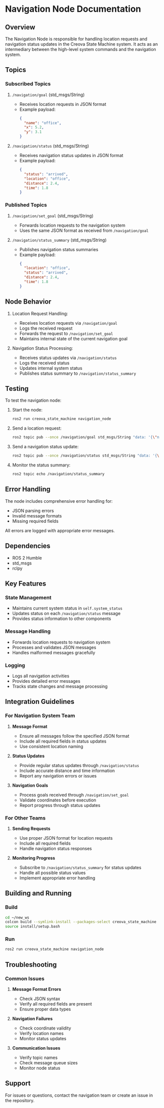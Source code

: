 # Navigation Node Documentation

## Overview
The Navigation Node is responsible for handling location requests and navigation status updates in the Creova State Machine system. It acts as an intermediary between the high-level system commands and the navigation system.

## Topics

### Subscribed Topics

1. `/navigation/goal` (std_msgs/String)
   - Receives location requests in JSON format
   - Example payload:
     ```json
     {
       "name": "office",
       "x": 5.2,
       "y": 3.1
     }
     ```

2. `/navigation/status` (std_msgs/String)
   - Receives navigation status updates in JSON format
   - Example payload:
     ```json
     {
       "status": "arrived",
       "location": "office",
       "distance": 2.4,
       "time": 1.8
     }
     ```

### Published Topics

1. `/navigation/set_goal` (std_msgs/String)
   - Forwards location requests to the navigation system
   - Uses the same JSON format as received from `/navigation/goal`

2. `/navigation/status_summary` (std_msgs/String)
   - Publishes navigation status summaries
   - Example payload:
     ```json
     {
       "location": "office",
       "status": "arrived",
       "distance": 2.4,
       "time": 1.8
     }
     ```

## Node Behavior

1. Location Request Handling:
   - Receives location requests via `/navigation/goal`
   - Logs the received request
   - Forwards the request to `/navigation/set_goal`
   - Maintains internal state of the current navigation goal

2. Navigation Status Processing:
   - Receives status updates via `/navigation/status`
   - Logs the received status
   - Updates internal system status
   - Publishes status summary to `/navigation/status_summary`

## Testing

To test the navigation node:

1. Start the node:
   ```bash
   ros2 run creova_state_machine navigation_node
   ```

2. Send a location request:
   ```bash
   ros2 topic pub --once /navigation/goal std_msgs/String "data: '{\"name\": \"office\", \"x\": 5.2, \"y\": 3.1}'"
   ```

3. Send a navigation status update:
   ```bash
   ros2 topic pub --once /navigation/status std_msgs/String "data: '{\"status\": \"arrived\", \"location\": \"office\", \"distance\": 2.4, \"time\": 1.8}'"
   ```

4. Monitor the status summary:
   ```bash
   ros2 topic echo /navigation/status_summary
   ```

## Error Handling

The node includes comprehensive error handling for:
- JSON parsing errors
- Invalid message formats
- Missing required fields

All errors are logged with appropriate error messages.

## Dependencies

- ROS 2 Humble
- std_msgs
- rclpy

## Key Features

### State Management
- Maintains current system status in `self.system_status`
- Updates status on each `/navigation/status` message
- Provides status information to other components

### Message Handling
- Forwards location requests to navigation system
- Processes and validates JSON messages
- Handles malformed messages gracefully

### Logging
- Logs all navigation activities
- Provides detailed error messages
- Tracks state changes and message processing

## Integration Guidelines

### For Navigation System Team
1. **Message Format**
   - Ensure all messages follow the specified JSON format
   - Include all required fields in status updates
   - Use consistent location naming

2. **Status Updates**
   - Provide regular status updates through `/navigation/status`
   - Include accurate distance and time information
   - Report any navigation errors or issues

3. **Navigation Goals**
   - Process goals received through `/navigation/set_goal`
   - Validate coordinates before execution
   - Report progress through status updates

### For Other Teams
1. **Sending Requests**
   - Use proper JSON format for location requests
   - Include all required fields
   - Handle navigation status responses

2. **Monitoring Progress**
   - Subscribe to `/navigation/status_summary` for status updates
   - Handle all possible status values
   - Implement appropriate error handling

## Building and Running

### Build
```bash
cd ~/new_ws
colcon build --symlink-install --packages-select creova_state_machine
source install/setup.bash
```

### Run
```bash
ros2 run creova_state_machine navigation_node
```

## Troubleshooting

### Common Issues
1. **Message Format Errors**
   - Check JSON syntax
   - Verify all required fields are present
   - Ensure proper data types

2. **Navigation Failures**
   - Check coordinate validity
   - Verify location names
   - Monitor status updates

3. **Communication Issues**
   - Verify topic names
   - Check message queue sizes
   - Monitor node status

## Support
For issues or questions, contact the navigation team or create an issue in the repository. 

